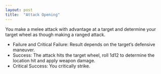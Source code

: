 ```yaml
---
layout: post
title:  "Attack Opening"
---
```

You make a melee attack with advantage at a target and determine your target wheel as though making a ranged attack.
* Failure and Critical Failure: Result depends on the target’s defensive maneuver.
* Success: The attack hits the target wheel, roll 1d12 to determine the location hit and apply weapon damage.
* Critical Success: You critically strike. 
